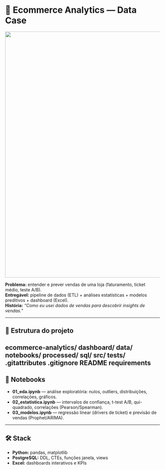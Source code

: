 # 🛒 Ecommerce Analytics — Data Case

<img src="docs/dashboard_preview.png" width="800">

**Problema:** entender e prever vendas de uma loja (faturamento, ticket médio, teste A/B).  
**Entregável:** pipeline de dados (ETL) + análises estatísticas + modelos preditivos + dashboard (Excel).  
**História:** *“Como eu usei dados de vendas para descobrir insights de vendas.”*

---

## 📂 Estrutura do projeto
ecommerce-analytics/
  dashboard/
  data/
  notebooks/
  processed/
  sql/
  src/
  tests/
  .gitattributes
  .gitignore
  README
  requirements
---

## 📓 Notebooks

- **01_eda.ipynb** — análise exploratória: nulos, outliers, distribuições, correlações, gráficos.  
- **02_estatistica.ipynb** — intervalos de confiança, t-test A/B, qui-quadrado, correlações (Pearson/Spearman).  
- **03_modelos.ipynb** — regressão linear (drivers de ticket) e previsão de vendas (Prophet/ARIMA).  

---

## 🛠️ Stack

- **Python:** pandas, matplotlib 
- **PostgreSQL:** DDL, CTEs, funções janela, views  
- **Excel:** dashboards interativos e KPIs  


